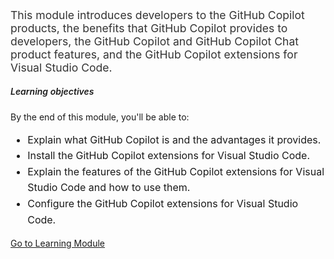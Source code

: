 ﻿---
Title: Get Started with GitHub Copilot
Source: insert.sql
---
<!-- Summary --> <p style="font-size: 1.1rem; color: #333;"> This module introduces developers to the GitHub Copilot products, the benefits that GitHub Copilot provides to developers, the GitHub Copilot and GitHub Copilot Chat product features, and the GitHub Copilot extensions for Visual Studio Code. </p> <!-- Learning Objectives --> <h5 class="mt-4" style="font-weight: 600;">Learning objectives</h5> <p>By the end of this module, you'll be able to:</p> <ul style="font-size: 1rem; line-height: 1.6;"> <li>Explain what GitHub Copilot is and the advantages it provides.</li> <li>Install the GitHub Copilot extensions for Visual Studio Code.</li> <li>Explain the features of the GitHub Copilot extensions for Visual Studio Code and how to use them.</li> <li>Configure the GitHub Copilot extensions for Visual Studio Code.</li> </ul> <!-- CTA Button --> <div class="mt-4"> <a href="https://learn.microsoft.com/en-us/training/modules/get-started-github-copilot/" target="_blank" class="btn btn-primary"> Go to Learning Module </a> </div>
